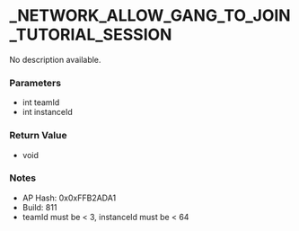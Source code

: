 # _NETWORK_ALLOW_GANG_TO_JOIN_TUTORIAL_SESSION

No description available.

### Parameters
* int teamId
* int instanceId

### Return Value
* void

### Notes
* AP Hash: 0x0xFFB2ADA1
* Build: 811
* teamId must be < 3, instanceId must be < 64

